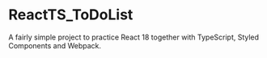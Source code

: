 # ReactTS_ToDoList
A fairly simple project to practice React 18 together with TypeScript, Styled Components and Webpack. 
